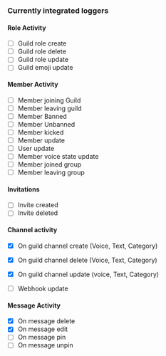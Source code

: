 
### Currently integrated loggers

#### Role Activity
- [ ] Guild role create
- [ ] Guild role delete
- [ ] Guild role update
- [ ] Guild emoji update

#### Member Activity
- [ ] Member joining Guild
- [ ] Member leaving guild
- [ ] Member Banned
- [ ] Member Unbanned
- [ ] Member kicked
- [ ] Member update
- [ ] User update
- [ ] Member voice state update
- [ ] Member joined group
- [ ] Member leaving group

#### Invitations
- [ ] Invite created
- [ ] Invite deleted

#### Channel activity

- [X] On guild channel create (Voice, Text, Category)
- [X] On guild channel delete (Voice, Text, Category)
- [X] On guild channel update (voice, Text, Category)
- [ ] Webhook update 


#### Message Activity
- [x] On message delete
- [X] On message edit
- [ ] On message pin
- [ ] On message unpin

#### 



